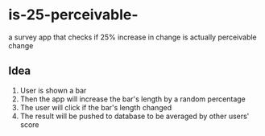 # is-25-perceivable-
a survey app that checks if 25% increase in change is actually perceivable change

## Idea
1. User is shown a bar
2. Then the app will increase the bar's length by a random percentage
3. The user will click if the bar's length changed
4. The result will be pushed to database to be averaged by other users' score
